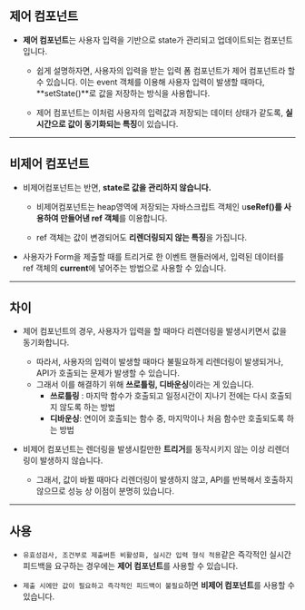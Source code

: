 
## 제어 컴포넌트

- **제어 컴포넌트**는 사용자 입력을 기반으로 state가 관리되고 업데이트되는 컴포넌트입니다.

    - 쉽게 설명하자면, 사용자의 입력을 받는 입력 폼 컴포넌트가 제어 컴포넌트라 할 수 있습니다. 이는 event 객체를 이용해 사용자 입력이 발생할 때마다, **setState()**로 값을 저장하는 방식을 사용합니다.

    - 제어 컴포넌트는 이처럼 사용자의 입력값과 저장되는 데이터 상태가 같도록, **실시간으로 값이 동기화되는 특징**이 있습니다.

---

## 비제어 컴포넌트

- 비제어컴포넌트는 반면, **state로 값을 관리하지 않습니다.**

    - 비제어컴포넌트는 heap영역에 저장되는 자바스크립트 객체인 u**seRef()를 사용하여 만들어낸 ref 객체**를 이용합니다.

    - ref 객체는 값이 변경되어도 **리렌더링되지 않는 특징**을 가집니다.

- 사용자가 Form을 제출할 때를 트리거로 한 이벤트 핸들러에서, 입력된 데이터를 ref 객체의 **current**에 넣어주는 방법으로 사용할 수 있습니다.

---

## 차이

- 제어 컴포넌트의 경우, 사용자가 입력을 할 때마다 리렌더링을 발생시키면서 값을 동기화합니다.
    - 따라서, 사용자의 입력이 발생할 때마다 불필요하게 리렌더링이 발생되거나, API가 호출되는 문제가 발생할 수 있습니다.
    - 그래서 이를 해결하기 위해 **쓰로틀링, 디바운싱**이라는 게 있습니다.
        - **쓰로틀링** : 마지막 함수가 호출되고 일정시간이 지나기 전에는 다시 호출되지 않도록 하는 방법
        - **디바운싱**: 연이어 호출되는 함수 중, 마지막이나 처음 함수만 호출되도록 하는 방법

- 비제어 컴포넌트는 렌더링을 발생시킬만한 **트리거**를 동작시키지 않는 이상 리렌더링이 발생하지 않습니다. 
    - 그래서, 값이 바뀔 때마다 리렌더링이 발생하지 않고, API를 반복해서 호출하지 않으므로 성능 상 이점이 분명히 있습니다. 

---

## 사용

- ``유효성검사, 조건부로 제출버튼 비활성화, 실시간 입력 형식 적용``같은 즉각적인 실시간 피드백을 요구하는 경우에는 **제어 컴포넌트**를 사용할 수 있습니다. 

- ``제출 시에만 값이 필요하고 즉각적인 피드백이 불필요``하면 **비제어 컴포넌트**를 사용할 수 있습니다.